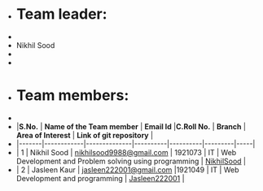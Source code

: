 + # Team leader:
+ 
+ Nikhil Sood
+
+
+ # Team members:
+ 
+ |**S.No.** | **Name of the Team member** | **Email Id** |**C.Roll No.** | **Branch** | **Area of Interest** | **Link of git repository** | 
+ |-------|------------|--------------|----------|----------|---------|-----|
+ | 1 | Nikhil Sood | nikhilsood9988@gmail.com | 1921073 |  IT | Web Development and Problem solving using programming | [NikhilSood](https://github.com/NikhilSood) |
+ | 2 | Jasleen Kaur | jasleen222001@gmail.com |1921049 | IT | Web Development and programming | [Jasleen222001](https://github.com/Jasleen222001) |

